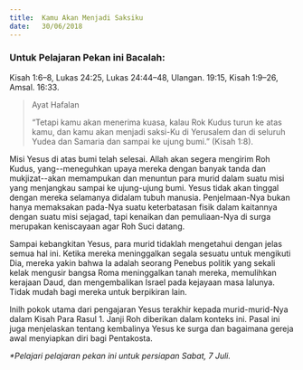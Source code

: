 ```yaml
---
title:  Kamu Akan Menjadi Saksiku
date:   30/06/2018
---
```


### Untuk Pelajaran Pekan ini Bacalah: 
Kisah 1:6–8, Lukas 24:25, Lukas 24:44–48, Ulangan. 19:15, Kisah 1:9–26, Amsal. 16:33.

> <p>Ayat Hafalan</p>
> “Tetapi kamu akan menerima kuasa, kalau Rok Kudus turun ke atas kamu, dan kamu akan menjadi saksi-Ku di Yerusalem dan di seluruh Yudea dan Samaria dan sampai ke ujung bumi.” (Kisah 1:8).

Misi Yesus di atas bumi telah selesai. Allah akan segera mengirim Roh Kudus, yang--meneguhkan upaya mereka dengan banyak tanda dan mukjizat--akan memampukan dan menuntun para murid dalam suatu misi yang menjangkau sampai ke ujung-ujung bumi. Yesus tidak akan tinggal dengan mereka selamanya didalam tubuh manusia. Penjelmaan-Nya bukan hanya memaksakan pada-Nya suatu keterbatasan fisik dalam kaitannya dengan suatu misi sejagad, tapi kenaikan dan pemuliaan-Nya di surga merupakan keniscayaan agar Roh Suci datang.

Sampai kebangkitan Yesus, para murid tidaklah mengetahui dengan jelas semua hal ini. Ketika mereka meninggalkan segala sesuatu untuk mengikuti Dia, mereka yakin bahwa Ia adalah seorang Penebus politik yang sekali kelak mengusir bangsa Roma meninggalkan tanah mereka, memulihkan kerajaan Daud, dan mengembalikan Israel pada kejayaan masa lalunya. Tidak mudah bagi mereka untuk berpikiran lain.

Inilh pokok utama dari pengajaran Yesus terakhir kepada murid-murid-Nya dalam Kisah Para Rasul 1. Janji Roh diberikan dalam konteks ini. Pasal ini juga menjelaskan tentang kembalinya Yesus ke surga dan bagaimana gereja awal menyiapkan diri bagi Pentakosta.

_*Pelajari pelajaran pekan ini untuk persiapan Sabat, 7 Juli._